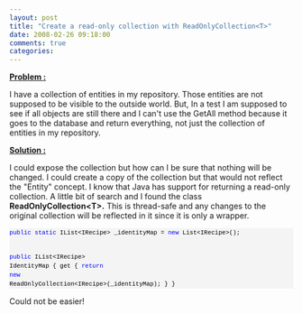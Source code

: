 ```yaml
---
layout: post
title: "Create a read-only collection with ReadOnlyCollection<T>"
date: 2008-02-26 09:18:00
comments: true
categories: 
---
```


<p><span style="text-decoration: underline;"><strong>Problem :</strong> </span></p>
<p>I have a collection of entities in my repository. Those entities are not supposed to be visible to the outside world. But, In a test I am supposed to see if all objects are still there and I can't use the GetAll method because it goes to the database and return everything, not just the collection of entities in my repository.</p>
<p><span style="text-decoration: underline;"><strong>Solution :</strong></span></p>
<p>I could expose the collection but how can I be sure that nothing will be changed. I could create a copy of the collection but that would not reflect the "Entity" concept. I know that Java has support for returning a read-only collection. A little bit of search and I found the class <strong>ReadOnlyCollection&lt;T&gt;.</strong> This is thread-safe and any changes to the original collection will be reflected in it since it is only a wrapper.</p>
<div>
<pre style="line-height: 12pt; background-color: #f4f4f4; margin: 0px; width: 100%; font-family: consolas, 'Courier New', courier, monospace; color: black; font-size: 8pt; overflow: visible; border-style: none; padding: 0px;"><span style="color: #0000ff">public</span> <span style="color: #0000ff">static</span> IList&lt;IRecipe&gt; _identityMap = <span style="color: #0000ff">new</span> List&lt;IRecipe&gt;();

  <span style="color: #0000ff">public</span> IList&lt;IRecipe&gt; IdentityMap
  {
      get { <span style="color: #0000ff">return</span> <span style="color: #0000ff">new</span> ReadOnlyCollection&lt;IRecipe&gt;(_identityMap); }
  }</pre>
</div>
<p>Could not be easier!</p>